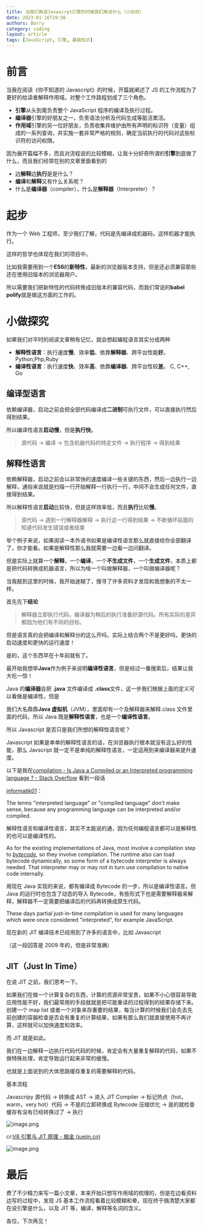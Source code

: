 ```yaml
---
title: 当我们再说Javascrpt引擎的时候我们再说什么（小白向）
date: 2023-01-16T19:56
authors: Barry
category: coding
layout: article
tags: [JavaScript, 引擎, 基础知识]
---
```


# 前言

当我在阅读《你不知道的 Javascript》的时候，开篇就阐述了 JS 的工作流程为了更好的给读者解释作用域。对整个工作路程划成了三个角色。

- **引擎**从头到尾负责整个 JavaScript 程序的编译及执行过程。
- **编译器**引擎的好朋友之一，负责语法分析及代码生成等脏活累活。
- **作用域**引擎的另一位好朋友，负责收集并维护由所有声明的标识符（变量）组成的一系列查询，并实施一套非常严格的规则，确定当前执行的代码对这些标识符的访问权限。

因为展开篇幅不多，而且对流程说的比较模糊，让我十分好奇所谓的**引擎**到底做了什么，而且我们经常在别的文章里面看到的

- 边**解释**边**执行**是是什么？
- **编译**和**解释**又有什么关系呢？
- 什么是**编译器**（compiler），什么是**解释器**（Interpreter）？

<!--truncate-->

# 起步

作为一个 Web 工程师，至少我们了解，代码是先编译成机器码，这样机器才能执行。

这样的哲学也体现在我们的项目中。

比如我需要用到一个**ES6**的**新特性**，最新的浏览器版本支持，但是还必须兼容那些还在使用旧版本的浏览器用户。

所以需要我们把新特性的代码转换成旧版本的兼容代码，而我们常说的**babel** **polify**就是做这方面的工作的。

# 小做探究

如果我们对平时的阅读文章稍有记忆，就会想起编程语言其实分成两种

- **解释性语言**：执行速度**慢**、效率**低**、依靠**解释器**、跨平台性能**好**。 Python,Php,Ruby
- **编译性语言**：执行速度**快**、效率**高**、依靠**编译器**、跨平台性较**差**。 C, C++, Go

## 编译型语言

依赖编译器，启动之前会把全部代码编译成**二进制**可执行文件，可以直接执行然后得到结果。

所以编译性语言**启动慢**，但是**执行快**。

> 源代码 -> 编译 -> 包含机器代码的特定文件 -> 执行程序 -> 得到结果

## 解释性语言

依赖解释器，启动之前会以非常快的速度编译一些关键的东西，然后一边执行一边解释，通俗来说就是扫描一行开始解释一行执行一行，中间不会生成任何文件，直接得到结果。

所以解释性语言**启动**比较快，但是这样效率低，而且**执行**比较**慢**。

> 源代码 -> 遇到一行解释器解释 -> 执行这一行得到结果 -> 不断循环前面的知道代码发生错误或者结束

举个例子来说，如果阅读一本外语书如果是编译性语言那么就直接给你全部翻译了，你才能看。如果是解释性那么我就需要一边看一边问翻译。

但是实际上就算一个**解释**，一个**编译**，一个**不生成文件**，一个**生成文件**，本质上都是把代码转换成机器语言，所以为啥一个叫做解释器，一个叫做编译器呢？

当我敲到这里的时候，我开始迷糊了，搜寻了许多资料才发现和我想象的不太一样。

首先先下**结论**

> 解释器立即执行代码，编译器为稍后的执行准备好源代码。所有实际的差异都因为他们有不同的目标。

但是语言真的会把编译和解释分的这么开吗，实际上结合两个不是更好吗，更快的启动速度和更快的运行速度！

是的，这个东西早在十年前就有了。

最开始我想举**Java**作为例子来说明**编译性语言**，但是经过一番搜索后，结果让我大吃一惊！

Java 的**编译器**会把 **.java** 文件编译成 **.class**文件，这一步我们根据上面的定义可以看做是编译性，但是

我们大名鼎鼎**Java 虚拟机**（JVM），里面却有一个及解释器来解释.class 文件里面的代码，所以 Java 既是**解释性语言**，也是一个**编译性语言**。

所以 Javascript 是否只是我们所想的解释性语言呢？

Javascript 如果是单单的解释性语言的话，在浏览器执行根本就没有这么好的性能，那么 Javscript 就一定不是单纯的解释性语言，一定运用到来编译器来提升速度。

以下是我在[compilation - Is Java a Compiled or an Interpreted programming language ? - Stack Overflow](https://stackoverflow.com/questions/1326071/is-java-a-compiled-or-an-interpreted-programming-language) 看到一段话

[informatik01](https://stackoverflow.com/users/814702/informatik01)：

The terms "interpreted language" or "compiled language" don't make sense, because any programming language can be interpreted and/or compiled.

解释性语言和编译性语言，其实不太能说的通，因为任何编程语言都可以是解释性的也可以是编译性的。

As for the existing implementations of Java, most involve a compilation step to [_bytecode_](https://en.wikipedia.org/wiki/Java_bytecode), so they involve compilation. The runtime also can load bytecode dynamically, so some form of a bytecode interpreter is always needed. That interpreter may or may not in turn use compilation to native code internally.

用现在 Java 实现的来说，都有编译成 Bytecode 的一步，所以是编译性语言。但 Java 的运行时也包含了动态的导入 Bytecode，有些形式下也是需要解释器来解释，解释器不一定需要把编译后的代码再转换成原生代码。

These days partial just-in-time compilation is used for many languages which were once considered "interpreted", for example JavaScript.

现在新的 JIT 编译技术已经用到了许多的语言中，比如 Javascript

（这一段回答是 2009 年的，但是非常准确）

## JIT（Just In Time）

在说 JIT 之前，我们思考一下。

如果我们在做一个计算复杂的东西，计算的资源非常宝贵，如果不小心很容易导致应用性能不好，我们最常用的手段就就是把可能重读的过程得到的结果存储下来。创建一个 map list 或者一个对象来存重要的结果，每当计算的时候我们会先去先前创建的容器检查是否会有重复的计算结果，如果有那么我们就直接使用不再计算，这样就可以加快速度和效率。

而 JIT 就是如此。

我们在一边解释一边执行代码代码的时候，肯定会有大量重复解释的代码，如果不做特殊处理，肯定导致运行起来非常的缓慢。

也就是上面说到的大体思路缓存重复的需要解释的代码。

基本流程

Javascripy 源代码 -> 转换成 AST -> 进入 JIT Compiler -> 标记热点（hot，warm，very hot）代码 -> 不是的立即转换成 Bytecode 压缩优化 -> 是的就检查缓存有没有已经转换过了 -> 执行

![image.png](https://p9-juejin.byteimg.com/tos-cn-i-k3u1fbpfcp/2664038acc014b76a0f9c76d2ba73ea8~tplv-k3u1fbpfcp-watermark.image?)

cr:[V8 引擎与 JIT 原理 - 掘金 (juejin.cn)](https://juejin.cn/post/7179130165262286885)

![image.png](https://p3-juejin.byteimg.com/tos-cn-i-k3u1fbpfcp/8425905e47fb4140bb0cf1f03eca6962~tplv-k3u1fbpfcp-watermark.image?)

# 最后

费了不少精力来写一篇小文章，本来开始只想写作用域的梳理的，但是在边看资料边写的过程中，发现 JS 基本工作流程看着比较模糊和晕，现在终于搞清楚大家都在说引擎是什么，以及 JIT 等，编译，解释等名词的含义。

各位，下次再见！
